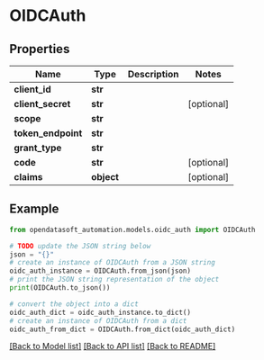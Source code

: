 # OIDCAuth


## Properties

Name | Type | Description | Notes
------------ | ------------- | ------------- | -------------
**client_id** | **str** |  | 
**client_secret** | **str** |  | [optional] 
**scope** | **str** |  | 
**token_endpoint** | **str** |  | 
**grant_type** | **str** |  | 
**code** | **str** |  | [optional] 
**claims** | **object** |  | [optional] 

## Example

```python
from opendatasoft_automation.models.oidc_auth import OIDCAuth

# TODO update the JSON string below
json = "{}"
# create an instance of OIDCAuth from a JSON string
oidc_auth_instance = OIDCAuth.from_json(json)
# print the JSON string representation of the object
print(OIDCAuth.to_json())

# convert the object into a dict
oidc_auth_dict = oidc_auth_instance.to_dict()
# create an instance of OIDCAuth from a dict
oidc_auth_from_dict = OIDCAuth.from_dict(oidc_auth_dict)
```
[[Back to Model list]](../README.md#documentation-for-models) [[Back to API list]](../README.md#documentation-for-api-endpoints) [[Back to README]](../README.md)


